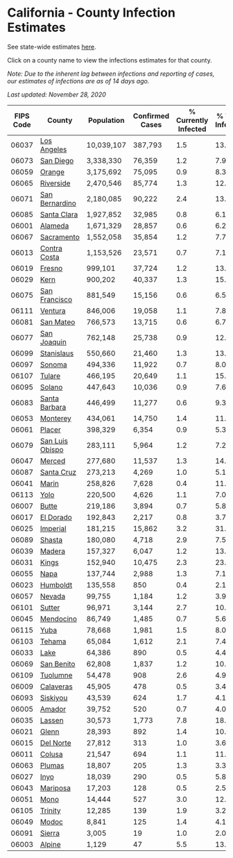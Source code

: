 # California - County Infection Estimates

See state-wide estimates [here](/infections/us-ca).

Click on a county name to view the infections estimates for that county.

*Note: Due to the inherent lag between infections and reporting of cases, our estimates of infections are as of 14 days ago.*

*Last updated: November 28, 2020*

|   FIPS Code |                             County |   Population |   Confirmed Cases |   % Currently Infected |   % Total Infected |
|-------------|------------------------------------|--------------|-------------------|------------------------|--------------------|
|       06037 |         [Los Angeles](los-angeles) |   10,039,107 |           387,793 |                    1.5 |               13.8 |
|       06073 |             [San Diego](san-diego) |    3,338,330 |            76,359 |                    1.2 |                7.9 |
|       06059 |                   [Orange](orange) |    3,175,692 |            75,095 |                    0.9 |                8.3 |
|       06065 |             [Riverside](riverside) |    2,470,546 |            85,774 |                    1.3 |               12.1 |
|       06071 |   [San Bernardino](san-bernardino) |    2,180,085 |            90,222 |                    2.4 |               13.9 |
|       06085 |         [Santa Clara](santa-clara) |    1,927,852 |            32,985 |                    0.8 |                6.1 |
|       06001 |                 [Alameda](alameda) |    1,671,329 |            28,857 |                    0.6 |                6.2 |
|       06067 |           [Sacramento](sacramento) |    1,552,058 |            35,854 |                    1.2 |                7.7 |
|       06013 |       [Contra Costa](contra-costa) |    1,153,526 |            23,571 |                    0.7 |                7.1 |
|       06019 |                   [Fresno](fresno) |      999,101 |            37,724 |                    1.2 |               13.1 |
|       06029 |                       [Kern](kern) |      900,202 |            40,337 |                    1.3 |               15.9 |
|       06075 |     [San Francisco](san-francisco) |      881,549 |            15,156 |                    0.6 |                6.5 |
|       06111 |                 [Ventura](ventura) |      846,006 |            19,058 |                    1.1 |                7.8 |
|       06081 |             [San Mateo](san-mateo) |      766,573 |            13,715 |                    0.6 |                6.7 |
|       06077 |         [San Joaquin](san-joaquin) |      762,148 |            25,738 |                    0.9 |               12.0 |
|       06099 |           [Stanislaus](stanislaus) |      550,660 |            21,460 |                    1.3 |               13.6 |
|       06097 |                   [Sonoma](sonoma) |      494,336 |            11,922 |                    0.7 |                8.0 |
|       06107 |                   [Tulare](tulare) |      466,195 |            20,649 |                    1.1 |               15.7 |
|       06095 |                   [Solano](solano) |      447,643 |            10,036 |                    0.9 |                7.6 |
|       06083 |     [Santa Barbara](santa-barbara) |      446,499 |            11,277 |                    0.6 |                9.3 |
|       06053 |               [Monterey](monterey) |      434,061 |            14,750 |                    1.4 |               11.3 |
|       06061 |                   [Placer](placer) |      398,329 |             6,354 |                    0.9 |                5.3 |
|       06079 | [San Luis Obispo](san-luis-obispo) |      283,111 |             5,964 |                    1.2 |                7.2 |
|       06047 |                   [Merced](merced) |      277,680 |            11,537 |                    1.3 |               14.5 |
|       06087 |           [Santa Cruz](santa-cruz) |      273,213 |             4,269 |                    1.0 |                5.1 |
|       06041 |                     [Marin](marin) |      258,826 |             7,628 |                    0.4 |               11.3 |
|       06113 |                       [Yolo](yolo) |      220,500 |             4,626 |                    1.1 |                7.0 |
|       06007 |                     [Butte](butte) |      219,186 |             3,894 |                    0.7 |                5.8 |
|       06017 |             [El Dorado](el-dorado) |      192,843 |             2,217 |                    0.8 |                3.7 |
|       06025 |               [Imperial](imperial) |      181,215 |            15,862 |                    3.2 |               31.3 |
|       06089 |                   [Shasta](shasta) |      180,080 |             4,718 |                    2.9 |                7.5 |
|       06039 |                   [Madera](madera) |      157,327 |             6,047 |                    1.2 |               13.2 |
|       06031 |                     [Kings](kings) |      152,940 |            10,475 |                    2.3 |               23.5 |
|       06055 |                       [Napa](napa) |      137,744 |             2,988 |                    1.3 |                7.1 |
|       06023 |               [Humboldt](humboldt) |      135,558 |               850 |                    0.4 |                2.1 |
|       06057 |                   [Nevada](nevada) |       99,755 |             1,184 |                    1.2 |                3.9 |
|       06101 |                   [Sutter](sutter) |       96,971 |             3,144 |                    2.7 |               10.2 |
|       06045 |             [Mendocino](mendocino) |       86,749 |             1,485 |                    0.7 |                5.6 |
|       06115 |                       [Yuba](yuba) |       78,668 |             1,981 |                    1.5 |                8.0 |
|       06103 |                   [Tehama](tehama) |       65,084 |             1,612 |                    2.1 |                7.4 |
|       06033 |                       [Lake](lake) |       64,386 |               890 |                    0.5 |                4.4 |
|       06069 |           [San Benito](san-benito) |       62,808 |             1,837 |                    1.2 |               10.0 |
|       06109 |               [Tuolumne](tuolumne) |       54,478 |               908 |                    2.6 |                4.9 |
|       06009 |             [Calaveras](calaveras) |       45,905 |               478 |                    0.5 |                3.4 |
|       06093 |               [Siskiyou](siskiyou) |       43,539 |               624 |                    1.7 |                4.1 |
|       06005 |                   [Amador](amador) |       39,752 |               520 |                    0.7 |                4.0 |
|       06035 |                   [Lassen](lassen) |       30,573 |             1,773 |                    7.8 |               18.1 |
|       06021 |                     [Glenn](glenn) |       28,393 |               892 |                    1.4 |               10.5 |
|       06015 |             [Del Norte](del-norte) |       27,812 |               313 |                    1.0 |                3.6 |
|       06011 |                   [Colusa](colusa) |       21,547 |               694 |                    1.1 |               11.1 |
|       06063 |                   [Plumas](plumas) |       18,807 |               205 |                    1.3 |                3.3 |
|       06027 |                       [Inyo](inyo) |       18,039 |               290 |                    0.5 |                5.8 |
|       06043 |               [Mariposa](mariposa) |       17,203 |               128 |                    0.5 |                2.5 |
|       06051 |                       [Mono](mono) |       14,444 |               527 |                    3.0 |               12.4 |
|       06105 |                 [Trinity](trinity) |       12,285 |               139 |                    1.9 |                3.2 |
|       06049 |                     [Modoc](modoc) |        8,841 |               125 |                    1.4 |                4.1 |
|       06091 |                   [Sierra](sierra) |        3,005 |                19 |                    1.0 |                2.0 |
|       06003 |                   [Alpine](alpine) |        1,129 |                47 |                    5.5 |               13.0 |